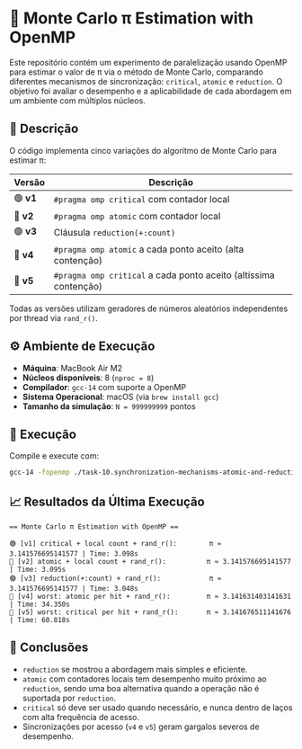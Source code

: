 # 🧮 Monte Carlo π Estimation with OpenMP

Este repositório contém um experimento de paralelização usando OpenMP para estimar o valor de π via o método de Monte Carlo, comparando diferentes mecanismos de sincronização: `critical`, `atomic` e `reduction`. O objetivo foi avaliar o desempenho e a aplicabilidade de cada abordagem em um ambiente com múltiplos núcleos.

## 🚀 Descrição

O código implementa cinco variações do algoritmo de Monte Carlo para estimar π:

| Versão | Descrição |
|--------|-----------|
| 🟢 **v1** | `#pragma omp critical` com contador local |
| 🔵 **v2** | `#pragma omp atomic` com contador local |
| 🟣 **v3** | Cláusula `reduction(+:count)` |
| 🔻 **v4** | `#pragma omp atomic` a cada ponto aceito (alta contenção) |
| 🔻 **v5** | `#pragma omp critical` a cada ponto aceito (altíssima contenção) |

Todas as versões utilizam geradores de números aleatórios independentes por thread via `rand_r()`.

## ⚙️ Ambiente de Execução

- **Máquina**: MacBook Air M2
- **Núcleos disponíveis**: 8 (`nproc = 8`)
- **Compilador**: `gcc-14` com suporte a OpenMP
- **Sistema Operacional**: macOS (via `brew install gcc`)
- **Tamanho da simulação**: `N = 999999999` pontos

## 🧪 Execução

Compile e execute com:

```bash
gcc-14 -fopenmp ./task-10.synchronization-mechanisms-atomic-and-reduction/main.c -o ./task-10.synchronization-mechanisms-atomic-and-reduction/out/main.o && ./task-10.synchronization-mechanisms-atomic-and-reduction/out/main.o
```

## 📈 Resultados da Última Execução

```text
== Monte Carlo π Estimation with OpenMP ==

🟢 [v1] critical + local count + rand_r():        π ≈ 3.141576695141577 | Time: 3.098s  
🔵 [v2] atomic + local count + rand_r():          π ≈ 3.141576695141577 | Time: 3.095s  
🟣 [v3] reduction(+:count) + rand_r():            π ≈ 3.141576695141577 | Time: 3.048s  
🔻 [v4] worst: atomic per hit + rand_r():         π ≈ 3.141631403141631 | Time: 34.350s  
🔻 [v5] worst: critical per hit + rand_r():       π ≈ 3.141676511141676 | Time: 60.818s  
```

## 📌 Conclusões

- `reduction` se mostrou a abordagem mais simples e eficiente.
- `atomic` com contadores locais tem desempenho muito próximo ao `reduction`, sendo uma boa alternativa quando a operação não é suportada por `reduction`.
- `critical` só deve ser usado quando necessário, e nunca dentro de laços com alta frequência de acesso.
- Sincronizações por acesso (`v4` e `v5`) geram gargalos severos de desempenho.
